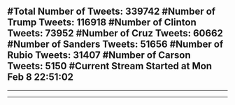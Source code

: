 #Total Number of Tweets: 339742 
#Number of Trump Tweets: 116918
#Number of Clinton Tweets: 73952
#Number of Cruz Tweets: 60662
#Number of Sanders Tweets: 51656
#Number of Rubio Tweets: 31407
#Number of Carson Tweets: 5150
#Current Stream Started at Mon Feb  8 22:51:02
---
---
---
